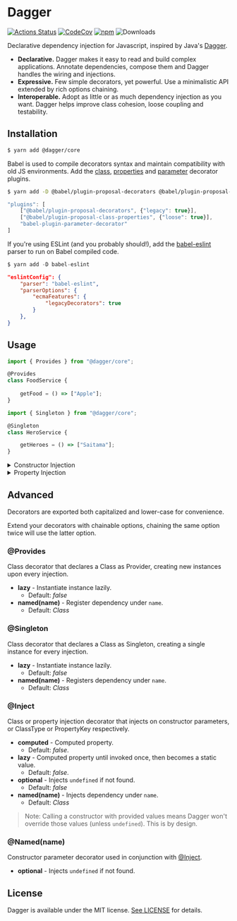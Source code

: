 # Dagger
[![Actions Status](https://github.com/philip-bui/dagger/workflows/build/badge.svg)](https://github.com/philip-bui/dagger/actions)
[![CodeCov](https://codecov.io/gh/philip-bui/dagger/branch/master/graph/badge.svg)](https://codecov.io/gh/philip-bui/dagger)
[![npm](https://img.shields.io/npm/v/dagger-di.svg?style=flat)](https://www.npmjs.com/package/dagger-di)
![Downloads](https://img.shields.io/npm/dt/dagger-di.svg?style=flat)

Declarative dependency injection for Javascript, inspired by Java's [Dagger](https://dagger.dev/).

- **Declarative.** Dagger makes it easy to read and build complex applications. 
Annotate dependencies, compose them and Dagger handles the wiring and injections.
- **Expressive.** Few simple decorators, yet powerful. Use a minimalistic API extended by rich options chaining.
- **Interoperable.** Adopt as little or as much dependency injection as you want. 
Dagger helps improve class cohesion, loose coupling and testability.

## Installation

```bash
$ yarn add @dagger/core
```

Babel is used to compile decorators syntax and maintain compatibility with old JS environments. Add the [class](https://babeljs.io/docs/en/babel-plugin-proposal-decorators), 
[properties](https://babeljs.io/docs/en/babel-plugin-proposal-class-properties) and 
[parameter](https://www.npmjs.com/package/babel-plugin-parameter-decorator) decorator plugins.

```bash
$ yarn add -D @babel/plugin-proposal-decorators @babel/plugin-proposal-class-properties babel-plugin-parameter-decorator 
```

```javascript
"plugins": [
    ["@babel/plugin-proposal-decorators", {"legacy": true}],
    ["@babel/plugin-proposal-class-properties", {"loose": true}],
    "babel-plugin-parameter-decorator"
]
```

If you're using ESLint (and you probably should!), add the [babel-eslint](https://github.com/babel/babel-eslint) 
parser to run on Babel compiled code.

```javascript
$ yarn add -D babel-eslint
```

```json
"eslintConfig": {
    "parser": "babel-eslint",
    "parserOptions": {
        "ecmaFeatures": {
            "legacyDecorators": true
        }
    },
}
```

## Usage

```javascript
import { Provides } from "@dagger/core";

@Provides
class FoodService {
    
    getFood = () => ["Apple"];
}
```

```javascript
import { Singleton } from "@dagger/core";

@Singleton
class HeroService {

    getHeroes = () => ["Saitama"];
}
```

<details>
<summary>Constructor Injection</summary>
<p>

```javascript
import { Inject, Named } from "@dagger/core";

@Inject
class HeroAcademcy {
    
    constructor(@Named("HeroService") heroService, water, @Named("FoodService") foodService) {
        this.heroes = heroService.getHeroes();
        this.water = water;
        this.food = foodService.getFood();
    }
}

const heroAcademy = new HeroAcademcy(undefined, ["Water"]);

console.log(heroAcademy.heroes); // ["Saitama"];
console.log(heroAcademy.water); // ["Water"];
console.log(heroAcademy.food); // ["Apple"];
```
</p>
</details>

<details>
<summary>Property Injection</summary>
<p>

```javascript
import { Inject } from "@dagger/core";
import HeroService from "./HeroService";

class HeroAcademcy {
    
    @Inject
    heroService = HeroService; // Class

    @Inject
    HeroService = null;

    @Inject.optional
    godService = null;

    @Inject.named("HeroService")
    peopleService = null;
}

const heroAcademy = new HeroAcademcy();

console.log(heroAcademy.heroService.getHeroes()); // ["Saitama"];
console.log(heroAcademy.HeroService.getHeroes()); // ["Saitama"];
console.log(heroAcademy.godService); // null;
console.log(heroAcademy.peopleService.getHeroes()); // ["Saitama"];
```
</p>
</details>

## Advanced

Decorators are exported both capitalized and lower-case for convenience.

Extend your decorators with chainable options, chaining the same option twice will use the latter option.

### @Provides

Class decorator that declares a Class as Provider, creating new instances upon every injection.

- **lazy** - Instantiate instance lazily. 
  - Default: *false*
- **named(name)** - Register dependency under `name`. 
  - Default: *Class*

### @Singleton

Class decorator that declares a Class as Singleton, creating a single instance for every injection.

- **lazy** - Instantiate instance lazily.
  - Default: *false*
- **named(name)** - Registers dependency under `name`. 
  - Default: *Class*

### @Inject

Class or property injection decorator that injects on constructor parameters, or ClassType or PropertyKey respectively.

- **computed** - Computed property. 
  - Default: *false*.
- **lazy** - Computed property until invoked once, then becomes a static value. 
  - Default: *false*.
- **optional** - Injects `undefined` if not found. 
  - Default: *false*
- **named(name)** - Injects dependency under `name`. 
  - Default: *Class*
  
> Note: Calling a constructor with provided values means Dagger won't override those values (unless `undefined`). This is by design.

### @Named(name)

Constructor parameter decorator used in conjunction with [@Inject](#@Inject).

- **optional** - Injects `undefined` if not found.

## License

Dagger is available under the MIT license. [See LICENSE](https://github.com/philip-bui/dagger/blob/master/LICENSE) for details.
